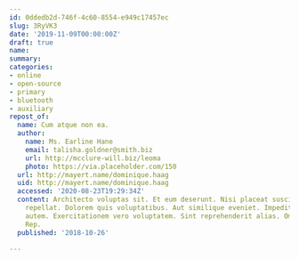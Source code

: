 ```yaml
---
id: 0ddedb2d-746f-4c60-8554-e949c17457ec
slug: 3RyVK3
date: '2019-11-09T00:00:00Z'
draft: true
name: 
summary: 
categories:
- online
- open-source
- primary
- bluetooth
- auxiliary
repost_of:
  name: Cum atque non ea.
  author:
    name: Ms. Earline Hane
    email: talisha.goldner@smith.biz
    url: http://mcclure-will.biz/leoma
    photo: https://via.placeholder.com/150
  url: http://mayert.name/dominique.haag
  uid: http://mayert.name/dominique.haag
  accessed: '2020-08-23T19:29:34Z'
  content: Architecto voluptas sit. Et eum deserunt. Nisi placeat suscipit. Non ullam
    repellat. Dolorem quis voluptatibus. Aut similique eveniet. Impedit voluptate
    autem. Exercitationem vero voluptatem. Sint reprehenderit alias. Omnis magni necessitatibus.
    Rep.
  published: '2018-10-26'

---
```



